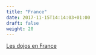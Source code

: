 ```yaml
---
title: "France"
date: 2017-11-15T14:14:03+01:00
draft: false
weight: 20
---
```


[Les dojos en France](#les-dojos)

